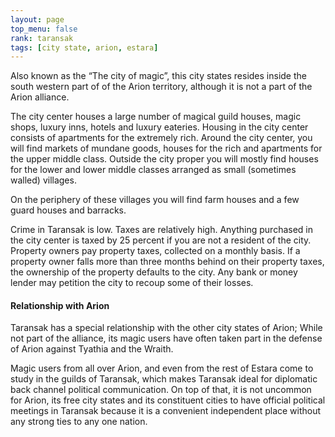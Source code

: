 ```yaml
---
layout: page
top_menu: false
rank: taransak
tags: [city state, arion, estara]
---
```


Also known as the “The city of magic”, this city states resides inside the
south western part of of the Arion territory, although it is not a part of the
Arion alliance.

The city center houses a large number of magical guild houses, magic shops,
luxury inns, hotels and luxury eateries. Housing in the city center consists of
apartments for the extremely rich.  Around the city center, you will find
markets of mundane goods, houses for the rich and apartments for the upper
middle class.  Outside the city proper you will mostly find houses for the
lower and lower middle classes arranged as small (sometimes walled) villages.

On the periphery of these villages you will find farm houses and a few guard
houses and barracks.

Crime in Taransak is low. Taxes are relatively high. Anything purchased in the
city center is taxed by 25 percent if you are not a resident of the city.
Property owners pay property taxes, collected on a monthly basis. If a property
owner falls more than three months behind on their property taxes, the
ownership of the property defaults to the city. Any bank or money lender may
petition the city to recoup some of their losses.

#### Relationship with Arion

Taransak has a special relationship with the other city states of Arion; While
not part of the alliance, its magic users have often taken part in the defense
of Arion against Tyathia and the Wraith.

Magic users from all over Arion, and even from the rest of Estara come to study
in the guilds of Taransak, which makes Taransak ideal for diplomatic back
channel political communication.  On top of that, it is not uncommon for Arion,
its free city states and its constituent cities to have official political
meetings in Taransak because it is a convenient independent place without any
strong ties to any one nation.
